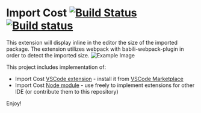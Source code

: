 # Import Cost [![Build Status](https://travis-ci.org/wix/import-cost.svg?branch=master)](https://travis-ci.org/wix/import-cost) [![Build status](https://ci.appveyor.com/api/projects/status/ko48qav9qqb8fv8u?svg=true)](https://ci.appveyor.com/project/shahata/import-cost)

This extension will display inline in the editor the size of the imported package.
The extension utilizes webpack with babili-webpack-plugin in order to detect the imported size.
![Example Image](https://file-wkbcnlcvbn.now.sh/import-cost.gif)

This project includes implementation of:
 * Import Cost [VSCode extension](packages/vscode-import-cost) - install it from [VSCode Marketplace](https://marketplace.visualstudio.com/items?itemName=wix.vscode-import-cost)
 * Import Cost [Node module](packages/import-cost) - use freely to implement extensions for other IDE (or contribute them to this repository)

Enjoy!
